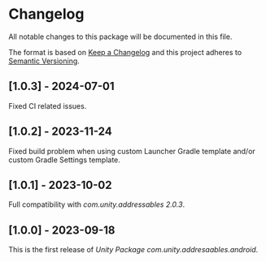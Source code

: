 # Changelog
All notable changes to this package will be documented in this file.

The format is based on [Keep a Changelog](http://keepachangelog.com/en/1.0.0/)
and this project adheres to [Semantic Versioning](http://semver.org/spec/v2.0.0.html).

## [1.0.3] - 2024-07-01

Fixed CI related issues.

## [1.0.2] - 2023-11-24

Fixed build problem when using custom Launcher Gradle template and/or custom Gradle Settings template.

## [1.0.1] - 2023-10-02

Full compatibility with *com.unity.addressables 2.0.3*.

## [1.0.0] - 2023-09-18

This is the first release of *Unity Package com.unity.addresaables.android*.
